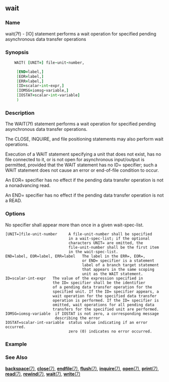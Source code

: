## wait

### **Name**
  wait(7f) - [IO] statement performs a wait operation for
  specified pending asynchronous data transfer operations

### **Synopsis**
```fortran
    WAIT( [UNIT=] file-unit-number,

     [END=label,]
     [EOR=label,]
     [ERR=label,]
     [ID=scalar-int-expr,]
     [IOMSG=iomsg-variable,]
     [IOSTAT=scalar-int-variable]
     )
```
### **Description**
   The WAIT(7f) statement performs a wait operation for specified pending
   asynchronous data transfer operations.

   The CLOSE, INQUIRE, and file positioning statements may also perform
   wait operations.

   Execution of a WAIT statement specifying a unit that does not
   exist, has no file connected to it, or is not open for asynchronous
   input/output is permitted, provided that the WAIT statement has no ID=
   specifier; such a WAIT statement does not cause an error or end-of-file
   condition to occur.

   An EOR= specifier has no effect if the pending data transfer operation
   is not a nonadvancing read.

   An END= specifier has no effect if the pending data transfer operation
   is not a READ.

### **Options**
   No specifier shall appear more than once in a given wait-spec-list.

    [UNIT=]file-unit-number     A file-unit-number shall be specified
                                in a wait-spec-list; if the optional
                                characters UNIT= are omitted, the
                                file-unit-number shall be the first item
                                in the wait-spec-list.
    END=label, EOR=label, ERR=label   The label in the ERR=, EOR=,
                                      or END= specifier is a statement
                                      label of a branch target statement
                                      that appears in the same scoping
                                      unit as the WAIT statement.
    ID=scalar-int-expr   The value of the expression specified in
                         the ID= specifier shall be the identifier
                         of a pending data transfer operation for the
                         specified unit. If the ID= specifier appears, a
                         wait operation for the specified data transfer
                         operation is performed. If the ID= specifier is
                         omitted, wait operations for all pending data
                         transfers for the specified unit are performed.
    IOMSG=iomsg-variable  if IOSTAT is not zero, a corresponding message
                          describing the error
    IOSTAT=scalar-int-variable  status value indicating if an error occurred.
                                zero (0) indicates no error occurred.
### **Example**

### **See Also**

[**backspace**(7)](#backspace),
[**close**(7)](#close),
[**endfile**(7)](#endfile),
[**flush**(7)](#flush),
[**inquire**(7)](#inquire),
[**open**(7)](#open),
[**print**(7)](#print),
[**read**(7)](#read),
[**rewind**(7)](#rewind),
[**wait**(7)](#wait),
[**write**(7)](#write)
